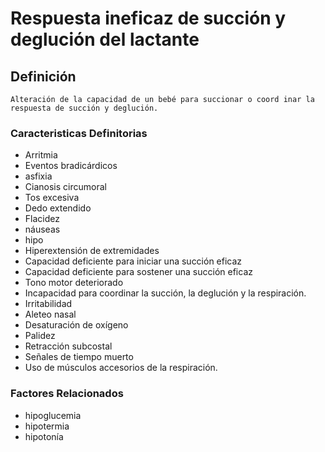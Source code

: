 # Respuesta ineficaz de succión y deglución del lactante
## Definición
	Alteración de la capacidad de un bebé para succionar o coord inar la respuesta de succión y deglución.

### Caracteristicas Definitorias
- Arritmia   
- Eventos bradicárdicos   
- asfixia   
- Cianosis circumoral   
- Tos excesiva   
- Dedo extendido   
- Flacidez   
- náuseas   
- hipo  
- Hiperextensión de extremidades   
- Capacidad deficiente para iniciar 
una succión eficaz   
- Capacidad deficiente para sostener 
una succión eficaz   
- Tono motor deteriorado   
- Incapacidad para coordinar la 
succión, la deglución y la 
respiración.   
- Irritabilidad   
- Aleteo nasal   
- Desaturación de oxígeno   
- Palidez   
- Retracción subcostal   
- Señales de tiempo muerto   
- Uso de músculos accesorios 
de la respiración.

### Factores Relacionados
- hipoglucemia   
- hipotermia   
- hipotonía

